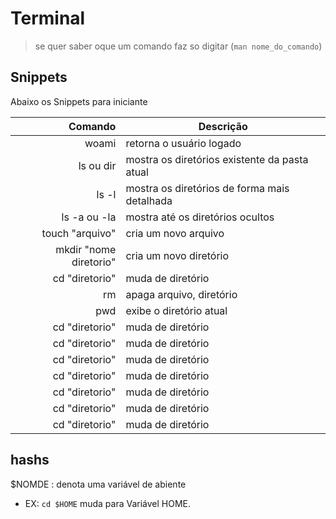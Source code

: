 # Terminal

> se quer saber oque um comando faz so digitar (`man nome_do_comando`)

## Snippets

Abaixo os Snippets para iniciante

|                Comando | Descrição                                     |
| ---------------------: | --------------------------------------------- |
|                  woami | retorna o usuário logado                      |
|              ls ou dir | mostra os diretórios existente da pasta atual |
|                  ls -l | mostra os diretórios de forma mais detalhada  |
|           ls -a ou -la | mostra até os diretórios ocultos              |
|        touch "arquivo" | cria um novo arquivo                          |
| mkdir "nome diretorio" | cria um novo diretório                        |
|         cd "diretorio" | muda de diretório                             |
|                     rm | apaga arquivo, diretório                      |
|                    pwd | exibe o diretório atual                       |
|         cd "diretorio" | muda de diretório                             |
|         cd "diretorio" | muda de diretório                             |
|         cd "diretorio" | muda de diretório                             |
|         cd "diretorio" | muda de diretório                             |
|         cd "diretorio" | muda de diretório                             |
|         cd "diretorio" | muda de diretório                             |
|         cd "diretorio" | muda de diretório                             |

## hashs

\$NOMDE : denota uma variável de abiente

- EX: `cd $HOME` muda para Variável HOME.
